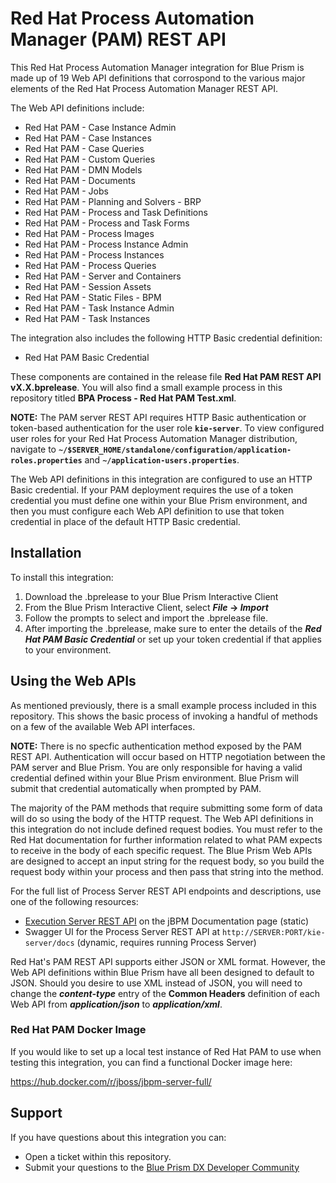 # Red Hat Process Automation Manager (PAM) REST API

This Red Hat Process Automation Manager integration for Blue Prism is made up of 19 Web API definitions that corrospond to the various major elements of the Red Hat Process Automation Manager REST API.

The Web API definitions include:
* Red Hat PAM - Case Instance Admin
* Red Hat PAM - Case Instances
* Red Hat PAM - Case Queries
* Red Hat PAM - Custom Queries
* Red Hat PAM - DMN Models
* Red Hat PAM - Documents
* Red Hat PAM - Jobs
* Red Hat PAM - Planning and Solvers - BRP
* Red Hat PAM - Process and Task Definitions
* Red Hat PAM - Process and Task Forms
* Red Hat PAM - Process Images
* Red Hat PAM - Process Instance Admin
* Red Hat PAM - Process Instances
* Red Hat PAM - Process Queries
* Red Hat PAM - Server and Containers
* Red Hat PAM - Session Assets
* Red Hat PAM - Static Files - BPM
* Red Hat PAM - Task Instance Admin
* Red Hat PAM - Task Instances

The integration also includes the following HTTP Basic credential definition:
* Red Hat PAM Basic Credential

These components are contained in the release file **Red Hat PAM REST API vX.X.bprelease**. You will also find a small example process in this repository titled **BPA Process - Red Hat PAM Test.xml**.

**NOTE:** The PAM server REST API requires HTTP Basic authentication or token-based authentication for the user role **`kie-server`**. To view configured user roles for your Red Hat Process Automation Manager distribution, navigate to **`~/$SERVER_HOME/standalone/configuration/application-roles.properties`** and **`~/application-users.properties`**. 

The Web API definitions in this integration are configured to use an HTTP Basic credential. If your PAM deployment requires the use of a token credential you must define one within your Blue Prism environment, and then you must configure each Web API definition to use that token credential in place of the default HTTP Basic credential.

## Installation ##
To install this integration:
1. Download the .bprelease to your Blue Prism Interactive Client
2. From the Blue Prism Interactive Client, select ***File* -> *Import***
3. Follow the prompts to select and import the .bprelease file.
4. After importing the .bprelease, make sure to enter the details of the ***Red Hat PAM Basic Credential*** or set up your token credential if that applies to your environment.

## Using the Web APIs ##
As mentioned previously, there is a small example process included in this repository. This shows the basic process of invoking a handful of methods on a few of the available Web API interfaces.

**NOTE:** There is no specfic authentication method exposed by the PAM REST API. Authentication will occur based on HTTP negotiation between the PAM server and Blue Prism. You are only responsible for having a valid credential defined within your Blue Prism environment. Blue Prism will submit that credential automatically when prompted by PAM.

The majority of the PAM methods that require submitting some form of data will do so using the body of the HTTP request. The Web API definitions in this integration do not include defined request bodies. You must refer to the Red Hat documentation for further information related to what PAM expects to receive in the body of each specific request. The Blue Prism Web APIs are designed to accept an input string for the request body, so you build the request body within your process and then pass that string into the method.

For the full list of Process Server REST API endpoints and descriptions, use one of the following resources:
* [Execution Server REST API](https://jbpm.org/learn/documentation.html) on the jBPM Documentation page (static)
* Swagger UI for the Process Server REST API at `http://SERVER:PORT/kie-server/docs` (dynamic, requires running Process Server)

Red Hat's PAM REST API supports either JSON or XML format. However, the Web API definitions within Blue Prism have all been designed to default to JSON. Should you desire to use XML instead of JSON, you will need to change the ***content-type*** entry of the **Common Headers** definition of each Web API from ***application/json*** to ***application/xml***.

### Red Hat PAM Docker Image ###
If you would like to set up a local test instance of Red Hat PAM to use when testing this integration, you can find a functional Docker image here:

https://hub.docker.com/r/jboss/jbpm-server-full/

## Support ##
If you have questions about this integration you can:
* Open a ticket within this repository.
* Submit your questions to the [Blue Prism DX Developer Community](https://community.blueprism.com/communities/community-home?CommunityKey=9c2bf38f-bb37-4911-b77b-6260ba750957)

